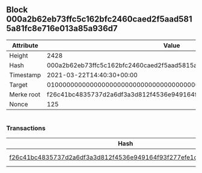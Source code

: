 ## Block 000a2b62eb73ffc5c162bfc2460caed2f5aad5815a81fc8e716e013a85a936d7

Attribute | Value
--- | ---
Height | 2428
Hash | 000a2b62eb73ffc5c162bfc2460caed2f5aad5815a81fc8e716e013a85a936d7
Timestamp | 2021-03-22T14:40:30+00:00
Target | 0100000000000000000000000000000000000000000000000000000000000000
Merke root | f26c41bc4835737d2a6df3a3d812f4536e949164f93f277efe1c6983fb988a41
Nonce | 125

```

```

### Transactions

Hash | Amount
--- | ---
[f26c41bc4835737d2a6df3a3d812f4536e949164f93f277efe1c6983fb988a41](f26c41bc4835737d2a6df3a3d812f4536e949164f93f277efe1c6983fb988a41.md) | 10.00000000 SKEPTI 
